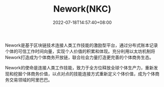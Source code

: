 ﻿---
weight: 
title: "Nework(NKC)"
description: "Nework是基于区块链技术连接人类工作技能的激励型平台，通过分布式账本记录个体的可信工作时间向量，实现个人价值的积累和体现"
date: 2022-07-18T14:57:40+08:00
lastmod: 2022-07-18T14:57:40+08:00
draft: false
authors: ["Simon"]
featuredImage: "neworknkc.jpg"
link: "http://nework.pro/"
tags: ["数字代币","Nework(NKC)"]
categories: ["navigation"]
navigation: ["数字代币"]
lightgallery: true
toc: true
pinned: false
recommend: false
recommend1: false
---
Nework是基于区块链技术连接人类工作技能的激励型平台，通过分布式账本记录个体的可信工作时间向量，实现个人价值的积累和体现。充分利用以太坊机制将Nework打造成为个体商务开放链，联合社会力量打造更完善的个体商务生态。

Nework的使命是连接人类工作技能，致力于全方位释放全球个体生产力，重新发现和挖掘个体商务价值，以点对点的技能连接方式重新定义个体价值，成为个体商务交易领域的阿里巴巴。